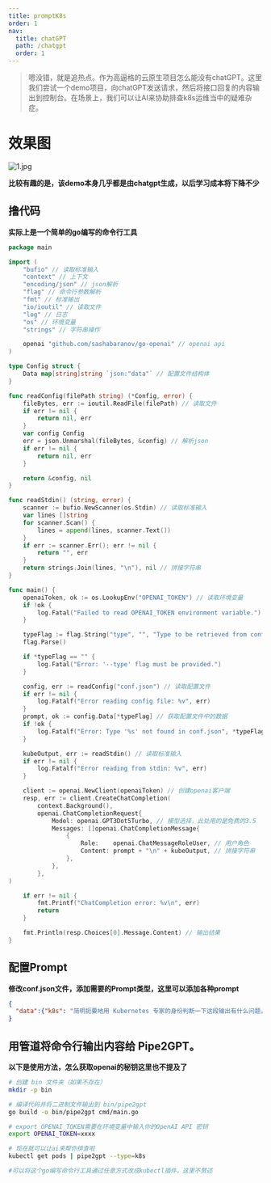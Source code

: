```yaml
---
title: promptK8s
order: 1
nav:
  title: chatGPT
  path: /chatgpt
  order: 1
---
```

> 嗯没错，就是追热点。作为高逼格的云原生项目怎么能没有chatGPT。这里我们尝试一个demo项目，向chatGPT发送请求，然后将接口回复的内容输出到控制台。在场景上，我们可以让AI来协助排查k8s运维当中的疑难杂症。


# 效果图
![1.jpg](https://docs.devopsn.com/images/docs/devops/chatgpt/promptk8s/1.jpg)

**比较有趣的是，该demo本身几乎都是由chatgpt生成，以后学习成本将下降不少**

## 撸代码

**实际上是一个简单的go编写的命令行工具**
```go
package main

import (
	"bufio" // 读取标准输入
	"context" // 上下文
	"encoding/json" // json解析
	"flag" // 命令行参数解析
	"fmt" // 标准输出
	"io/ioutil" // 读取文件
	"log" // 日志
	"os" // 环境变量
	"strings" // 字符串操作

	openai "github.com/sashabaranov/go-openai" // openai api
)

type Config struct {
	Data map[string]string `json:"data"` // 配置文件结构体
}

func readConfig(filePath string) (*Config, error) {
	fileBytes, err := ioutil.ReadFile(filePath) // 读取文件
	if err != nil {
		return nil, err
	}
	var config Config
	err = json.Unmarshal(fileBytes, &config) // 解析json
	if err != nil {
		return nil, err
	}

	return &config, nil
}

func readStdin() (string, error) {
	scanner := bufio.NewScanner(os.Stdin) // 读取标准输入
	var lines []string
	for scanner.Scan() {
		lines = append(lines, scanner.Text())
	}
	if err := scanner.Err(); err != nil {
		return "", err
	}
	return strings.Join(lines, "\n"), nil // 拼接字符串
}

func main() {
	openaiToken, ok := os.LookupEnv("OPENAI_TOKEN") // 读取环境变量
	if !ok {
		log.Fatal("Failed to read OPENAI_TOKEN environment variable.")
	}

	typeFlag := flag.String("type", "", "Type to be retrieved from conf.json") // 解析命令行参数
	flag.Parse()

	if *typeFlag == "" {
		log.Fatal("Error: '--type' flag must be provided.")
	}

	config, err := readConfig("conf.json") // 读取配置文件
	if err != nil {
		log.Fatalf("Error reading config file: %v", err)
	}
	prompt, ok := config.Data[*typeFlag] // 获取配置文件中的数据
	if !ok {
		log.Fatalf("Error: Type '%s' not found in conf.json", *typeFlag)
	}

	kubeOutput, err := readStdin() // 读取标准输入
	if err != nil {
		log.Fatalf("Error reading from stdin: %v", err)
	}

	client := openai.NewClient(openaiToken) // 创建openai客户端
	resp, err := client.CreateChatCompletion(
		context.Background(),
		openai.ChatCompletionRequest{
			Model: openai.GPT3Dot5Turbo, // 模型选择，此处用的是免费的3.5
			Messages: []openai.ChatCompletionMessage{
				{
					Role:    openai.ChatMessageRoleUser, // 用户角色
					Content: prompt + "\n" + kubeOutput, // 拼接字符串
				},
			},
		},
)

	if err != nil {
		fmt.Printf("ChatCompletion error: %v\n", err)
		return
	}

	fmt.Println(resp.Choices[0].Message.Content) // 输出结果
}

```


## 配置Prompt
**修改conf.json文件，添加需要的Prompt类型，这里可以添加各种prompt**
```json
{
  "data":{"k8s": "简明扼要地用 Kubernetes 专家的身份判断一下这段输出有什么问题，要整齐列出问题对象和可能原因以及操作建议："}
}
```


## 用管道将命令行输出内容给 Pipe2GPT。
**以下是使用方法，怎么获取openai的秘钥这里也不提及了**
```bash
# 创建 bin 文件夹（如果不存在）
mkdir -p bin

# 编译代码并将二进制文件输出到 bin/pipe2gpt
go build -o bin/pipe2gpt cmd/main.go

# export OPENAI_TOKEN需要在环境变量中输入你的OpenAI API 密钥
export OPENAI_TOKEN=xxxx

# 现在就可以让ai来帮你排查啦
kubectl get pods | pipe2gpt --type=k8s

#可以将这个go编写命令行工具通过任意方式改成kubectl插件，这里不赘述
```
